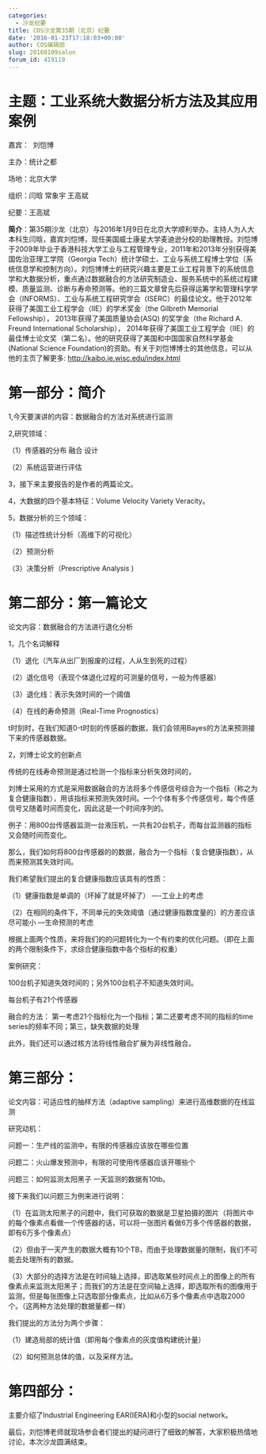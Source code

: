 ```yaml
---
categories:
  - 沙龙纪要
title: COS沙龙第35期（北京）纪要
date: '2016-01-23T17:18:03+00:00'
author: COS编辑部
slug: 20160109salon
forum_id: 419119
---
```


# 主题：工业系统大数据分析方法及其应用案例

嘉宾：  刘恺博

主办：统计之都

场地：北京大学

组织：闫晗 常象宇 王高斌

纪要：王高斌

**简介**：第35期沙龙（北京）与2016年1月9日在北京大学顺利举办。主持人为人大本科生闫晗，嘉宾刘恺博，现任美国威士康星大学麦迪逊分校的助理教授。刘恺博于2009年毕业于香港科技大学工业与工程管理专业，2011年和2013年分别获得美国佐治亚理工学院（Georgia Tech）统计学硕士、工业与系统工程博士学位（系统信息学和控制方向）。刘恺博博士的研究兴趣主要是工业工程背景下的系统信息学和大数据分析，重点通过数据融合的方法研究制造业、服务系统中的系统过程建模、质量监测、诊断与寿命预测等。他的三篇文章曾先后获得运筹学和管理科学学会（INFORMS）、工业与系统工程研究学会（ISERC）的最佳论文。他于2012年获得了美国工业工程学会（IIE）的学术奖金（the Gilbreth Memorial Fellowship）， 2013年获得了美国质量协会(ASQ) 的奖学金（the Richard A. Freund International Scholarship）， 2014年获得了美国工业工程学会（IIE）的最佳博士论文奖（第二名）。他的研究获得了美国和中国国家自然科学基金 (National Science Foundation)的资助。有关于刘恺博博士的其他信息，可以从他的主页了解更多: http://kaibo.ie.wisc.edu/index.html

<!--more-->

# 第一部分：简介

1,今天要演讲的内容：数据融合的方法对系统进行监测

2,研究领域：

（1）传感器的分布 融合 设计

（2）系统运营进行评估

3，接下来主要报告的是作者的两篇论文。

4，大数据的四个基本特征：Volume Velocity Variety Veracity。

5，数据分析的三个领域：

（1）描述性统计分析（高维下的可视化）

（2）预测分析

（3）决策分析（Prescriptive Analysis )

# 第二部分：第一篇论文

论文内容：数据融合的方法进行退化分析

1，几个名词解释

（1）退化（汽车从出厂到报废的过程，人从生到死的过程）

（2）退化信号（表现个体退化过程的可测量的信号，一般为传感器）

（3）退化线：表示失效时间的一个阈值

（4）在线的寿命预测（Real-Time Prognostics）

t时刻时，在我们知道0-t时刻的传感器的数据，我们会领用Bayes的方法来预测接下来的传感器数据。

2，刘博士论文的创新点

传统的在线寿命预测是通过检测一个指标来分析失效时间的，

刘博士采用的方式是采用数据融合的方法将多个传感信号综合为一个指标（称之为复合健康指数），用该指标来预测失效时间。一个个体有多个传感信号，每个传感信号又随着时间而变化，因此这是一个时间序列的。

例子：用800台传感器监测一台液压机，一共有20台机子，而每台监测器的指标又会随时间而变化。

那么，我们如何将800台传感器的的数据，融合为一个指标（复合健康指数），从而来预测其失效时间。

我们希望我们提出的复合健康指数应该具有的性质：

（1）健康指数是单调的（坏掉了就是坏掉了） —-工业上的考虑

（2）在相同的条件下，不同单元的失效阈值（通过健康指数度量的）的方差应该尽可能小 —生命预测的考虑

根据上面两个性质，来将我们的的问题转化为一个有约束的优化问题。（即在上面的两个限制条件下，求综合健康指数中各个指标的权重）

案例研究：

100台机子知道失效时间的；另外100台机子不知道失效时间。

每台机子有21个传感器

融合的方法： 第一考虑21个指标化为一个指标；第二还要考虑不同的指标的time series的频率不同；第三，缺失数据的处理

此外，我们还可以通过核方法将线性融合扩展为非线性融合。

# 第三部分：

论文内容：可适应性的抽样方法（adaptive sampling）来进行高维数据的在线监测

研究动机：

问题一：生产线的监测中，有限的传感器应该放在哪些位置

问题二：火山爆发预测中，有限的可使用传感器应该开哪些个

问题三：如何监测太阳黑子 一天监测的数据有10tb。

接下来我们以问题三为例来进行说明：

（1）在监测太阳黑子的问题中，我们可获取的数据是卫星拍摄的图片（将图片中的每个像素点看做一个传感器的话，可以将一张图片看做6万多个传感器的数据，即有6万多个像素点）

（2）但由于一天产生的数据大概有10个TB，而由于处理数据量的限制，我们不可能去处理所有的数据。

（3）大部分的选择方法是在时间轴上选择，即选取某些时间点上的图像上的所有像素点来监测太阳黑子；而我们的方法是在空间轴上选择，即选取所有的图像用于监测，但是每张图像上只选取部分像素点，比如从6万多个像素点中选取2000个。（这两种方法处理的数据量都一样）

我们提出的方法分为两个步骤：

（1）建造局部的统计值（即用每个像素点的灰度值构建统计量）

（2）如何预测总体的值，以及采样方法。

# 第四部分：

主要介绍了Industrial Engineering EAR(IERA)和小型的social network。

最后，刘恺博老师就现场参会者们提出的疑问进行了细致的解答，大家积极热情地讨论，本次沙龙圆满结束。
